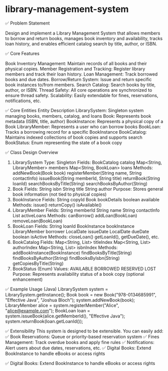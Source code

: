 # library-management-system

✅ Problem Statement

Design and implement a Library Management System that allows members to borrow and return books, manages book inventory and availability, tracks loan history, and enables efficient catalog search by title, author, or ISBN.

✅ Core Features

Book Inventory Management: Maintain records of all books and their physical copies.
Member Registration and Tracking: Register library members and track their loan history.
Loan Management: Track borrowed books and due dates.
Borrow/Return System: Issue and return specific book instances to/from members.
Search Catalog: Search books by title, author, or ISBN.
Thread Safety: All core operations are synchronized to ensure thread safety.
Scalability: Easily extendable for fines, reservations, notifications, etc.

✅ Core Entities
Entity	Description
LibrarySystem: Singleton system managing books, members, catalog, and loans
Book: Represents book metadata (ISBN, title, author)
BookInstance: Represents a physical copy of a Book
LibraryMember: Represents a user who can borrow books
BookLoan: Tracks a borrowing record for a specific BookInstance
BookCatalog: Maintains indexed collections of book copies and supports search
BookStatus: Enum representing the state of a book copy

✅ Class Design Overview
1. LibrarySystem
Type: Singleton
Fields:
BookCatalog catalog
Map<String, LibraryMember> members
Map<String, BookLoan> loans
Methods:
addNewBook(Book book)
registerMember(String name, String contactInfo)
issueBook(String memberId, String title)
returnBook(String loanId)
searchBooksByTitle(String)
searchBooksByAuthor(String)
2. Book
Fields:
String isbn
String title
String author
Purpose: Stores general book information (not tied to physical copies)
3. BookInstance
Fields:
String copyId
Book bookDetails
boolean available
Methods:
issue()
returnCopy()
isAvailable()
4. LibraryMember
Fields:
String memberId
String name
String contactInfo
List<BookLoan> activeLoans
Methods:
canBorrow()
addLoan(BookLoan)
removeLoan(BookLoan)
5. BookLoan
Fields:
String loanId
BookInstance bookInstance
LibraryMember borrower
LocalDate issueDate
LocalDate dueDate
boolean isActive
Methods:
closeLoan()
getLoanId(), getDueDate(), etc.
6. BookCatalog
Fields:
Map<String, List<BookInstance>> titleIndex
Map<String, List<BookInstance>> authorIndex
Map<String, List<BookInstance>> isbnIndex
Methods:
addBookInstance(BookInstance)
findBooksByTitle(String)
findBooksByAuthor(String)
findBooksByIsbn(String)
getCopiesByTitle(String)
7. BookStatus (Enum)
Values:
AVAILABLE
BORROWED
RESERVED
LOST
Purpose: Represents availability status of a book copy (optional enhancement)

✅ Example Usage (Java)
LibrarySystem system = LibrarySystem.getInstance();
Book book = new Book("978-0134685991", "Effective Java", "Joshua Bloch");
system.addNewBook(book);
LibraryMember alice = system.registerMember("Alice", "alice@example.com");
BookLoan loan = system.issueBook(alice.getMemberId(), "Effective Java");
system.returnBook(loan.getLoanId());

✅ Extensibility
This system is designed to be extensible. You can easily add:
✅ Book Reservations: Queue or priority-based reservation system
✅ Fines Management: Track overdue books and apply fine rules
✅ Notifications: Alert users about due dates, reservations, etc.
✅ Digital Books: Extend BookInstance to handle eBooks or access rights

✅ Digital Books: Extend BookInstance to handle eBooks or access rights

